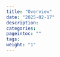 ```yaml
---
title: "Overview"
date: "2025-02-17"
description: 
categories:
pageintoc: ""
tags:
weight: "1"
---
```


<a id="release-information"></a>

<!--# Release Information -->

